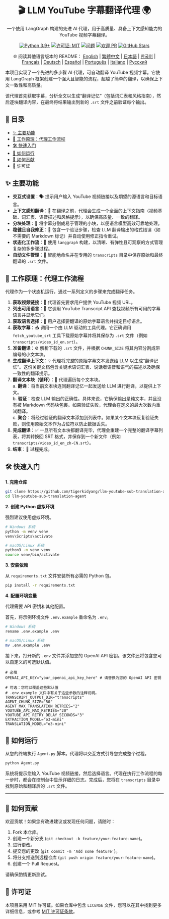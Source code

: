 <div align="center">
  <h1>🎬 LLM YouTube 字幕翻译代理 🌍</h1>
  <p>
    一个使用 LangGraph 构建的先进 AI 代理，用于高质量、具备上下文感知能力的 YouTube 视频字幕翻译。
  </p>
  <p>
    <!-- 徽章 -->
    <a href="https://www.python.org/"><img src="https://img.shields.io/badge/Python-3.9%2B-blue.svg" alt="Python 3.9+"></a>
    <a href="https://opensource.org/licenses/MIT"><img src="https://img.shields.io/badge/License-MIT-yellow.svg" alt="许可证: MIT"></a>
    <a href="https://github.com/tigerkidyang/llm-youtube-sub-translation-agent/issues"><img src="https://img.shields.io/github/issues/tigerkidyang/llm-youtube-sub-translation-agent" alt="问题"></a>
    <a href="https://github.com/tigerkidyang/llm-youtube-sub-translation-agent/pulls"><img src="https://img.shields.io/badge/PRs-welcome-brightgreen.svg" alt="欢迎 PR"></a>
    <a href="https://github.com/tigerkidyang/llm-youtube-sub-translation-agent/stargazers"><img src="https://img.shields.io/github/stars/tigerkidyang/llm-youtube-sub-translation-agent?style=social" alt="GitHub Stars"></a>
  </p>
  <p>
    🌐 阅读其他语言版本的 README：
    <a href="README.md">English</a> | <a href="README_zh_TW.md">繁體中文</a> | <a href="README_ja.md">日本語</a> | <a href="README_ko.md">한국어</a> | <a href="README_fr.md">Français</a> | <a href="README_de.md">Deutsch</a> | <a href="README_es.md">Español</a> | <a href="README_pt.md">Português</a> | <a href="README_it.md">Italiano</a> | <a href="README_ru.md">Русский</a>
  </p>
</div>

本项目实现了一个先进的多步骤 AI 代理，可自动翻译 YouTube 视频字幕。它使用 LangGraph 框架创建一个强大且智能的流程，超越了简单的翻译，以确保上下文一致性和高质量。

该代理首先获取字幕，分析全文以生成“翻译记忆”（包括词汇表和风格指南），然后逐块翻译内容，在最终将结果输出到新的 `.srt` 文件之前验证每个输出。

## 📖 目录

- [✨ 主要功能](#-主要功能)
- [🚀 工作原理：代理工作流程](#-工作原理代理工作流程)
- [🛠️ 快速入门](#️-快速入门)
- [🏃 如何运行](#-如何运行)
- [🤝 如何贡献](#-如何贡献)
- [📄 许可证](#-许可证)

## ✨ 主要功能

-   **交互式设置**：🗣️ 提示用户输入 YouTube 视频链接以及期望的源语言和目标语言。
-   **上下文感知翻译**：🧠 在翻译之前，代理会生成一个全面的上下文指南（视频基础、词汇表、语音描述和风格提示），以确保高质量、一致的翻译。
-   **分块处理**：🧩 将字幕分割成易于管理的小块，以便语言模型高效可靠地处理。
-   **稳健且自我修正**：💪 包含一个验证步骤，检查 LLM 翻译输出的格式错误（如不需要的 Markdown 标记）并自动使用修正指令重试。
-   **状态化工作流**：🔄 使用 `langgraph` 构建，以清晰、有弹性且可观察的方式管理复杂的多步骤过程。
-   **自动文件管理**：📂 智能地命名并在专用的 `transcripts` 目录中保存原始和最终翻译的 `.srt` 文件。

## 🚀 工作原理：代理工作流程

代理作为一个状态机运行，通过一系列定义的步骤来完成翻译任务。

1.  **获取视频链接**：🔗 代理首先要求用户提供 YouTube 视频 URL。
2.  **列出可用语言**：📜 它调用 YouTube Transcript API 查找视频所有可用的字幕语言并显示它们。
3.  **获取语言选择**：🎯 用户选择要翻译的原始字幕语言并指定目标语言。
4.  **获取字幕**：📥 调用一个由 LLM 驱动的工具代理。它正确调用 `fetch_youtube_srt` 工具下载原始字幕并将其保存为 `.srt` 文件（例如 `transcripts/video_id_en.srt`）。
5.  **准备翻译**：⚙️ 解析下载的 `.srt` 文件，并根据 `CHUNK_SIZE` 将其内容分割成带编号的小文本块。
6.  **生成翻译上下文**：💡 代理将*完整*的原始字幕文本发送给 LLM 以生成“翻译记忆”。这份关键文档包含关键术语词汇表、说话者语音和语气的描述以及确保一致性的翻译提示。
7.  **翻译文本块（循环）**：🔁 代理遍历每个文本块。  
    a.  **翻译**：将当前文本块连同翻译记忆一起发送给 LLM 进行翻译，以提供上下文。  
    b.  **验证**：检查 LLM 输出的正确性。具体来说，它确保输出是纯文本，并且没有被 Markdown 代码块包裹。如果验证失败，代理会在定义的最大次数内重试翻译。  
    c.  **聚合**：将经过验证的翻译文本添加到列表中。如果某个文本块反复验证失败，则使用原始文本作为占位符以防止数据丢失。  
8.  **完成翻译**：✅ 一旦所有文本块都翻译完毕，代理会重建一个完整的翻译字幕列表，将其转换回 SRT 格式，并保存到一个新文件（例如 `transcripts/video_id_en_zh-CN.srt`）。
9.  **结束**：🎉 过程完成。

## 🛠️ 快速入门

**1. 克隆仓库**

```bash
git clone https://github.com/tigerkidyang/llm-youtube-sub-translation-agent.git
cd llm-youtube-sub-translation-agent
```

**2. 创建 Python 虚拟环境**

强烈建议使用虚拟环境。

```bash
# Windows 系统
python -m venv venv
venv\Scripts\activate

# macOS/Linux 系统
python3 -m venv venv
source venv/bin/activate
```

**3. 安装依赖**

从 `requirements.txt` 文件安装所有必需的 Python 包。

```bash
pip install -r requirements.txt
```

**4. 配置环境变量**

代理需要 API 密钥和其他配置。

首先，将示例环境文件 `.env.example` 重命名为 `.env`。

```bash
# Windows 系统
rename .env.example .env

# macOS/Linux 系统
mv .env.example .env
```

接下来，打开新的 `.env` 文件并添加您的 OpenAI API 密钥。该文件还将包含您可以自定义的可选默认值。

```env
# 必填
OPENAI_API_KEY="your_openai_api_key_here" # 请替换为您的 OpenAI API 密钥

# 可选：您可以覆盖这些默认值
# .env.example 文件中有关于这些参数的注释说明。
TRANSCRIPT_OUTPUT_DIR="transcripts"
AGENT_CHUNK_SIZE="50"
AGENT_MAX_TRANSLATION_RETRIES="2"
YOUTUBE_API_MAX_RETRIES="20"
YOUTUBE_API_RETRY_DELAY_SECONDS="3"
EXTRACTION_MODEL="o3-mini"
TRANSLATION_MODEL="o3-mini"
```

## 🏃 如何运行

从您的终端执行 `Agent.py` 脚本。代理将以交互方式引导您完成整个过程。

```bash
python Agent.py
```

系统将提示您输入 YouTube 视频链接，然后选择语言。代理在执行工作流程的每一步时，都会在控制台中显示详细的日志。完成后，您将在 `transcripts` 目录中找到原始和翻译后的 `.srt` 文件。

---

## 🤝 如何贡献

欢迎贡献！如果您有改进建议或发现任何问题，请随时：

1.  Fork 本仓库。
2.  创建一个新分支 (`git checkout -b feature/your-feature-name`)。
3.  进行更改。
4.  提交您的更改 (`git commit -m 'Add some feature'`)。
5.  将分支推送到远程仓库 (`git push origin feature/your-feature-name`)。
6.  创建一个 Pull Request。

请确保酌情更新测试。

## 📄 许可证

本项目采用 MIT 许可证。如果仓库中包含 `LICENSE` 文件，您可以在其中找到更多详细信息，或参考 [MIT 许可证条款](https://opensource.org/licenses/MIT)。

